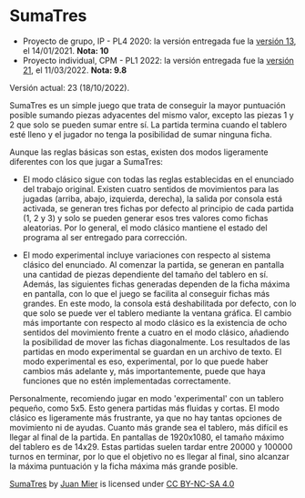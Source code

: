# SumaTres
- Proyecto de grupo, IP - PL4 2020: la versión entregada fue la [versión 13](https://github.com/miermontoto/SumaTres/tree/f85b0cb72ed033d36211e62354214de6f3cf8d31), el 14/01/2021. **Nota: 10**
- Proyecto individual, CPM - PL1 2022: la versión entregada fue la [versión 21](https://github.com/miermontoto/SumaTres/tree/7e6c021c9ab5c9427b77d39f9edeab12b3d77b8a), el 11/03/2022. **Nota: 9.8**

Versión actual: 23 (18/10/2022).


SumaTres es un simple juego que trata de conseguir la mayor puntuación posible
sumando piezas adyacentes del mismo valor, excepto las piezas 1 y 2 que solo
se pueden sumar entre sí. La partida termina cuando el tablero esté lleno y el
jugador no tenga la posibilidad de sumar ninguna ficha.

Aunque las reglas básicas son estas, existen dos modos ligeramente diferentes con
los que jugar a SumaTres:

-   El modo clásico sigue con todas las reglas establecidas en el enunciado del
trabajo original. Existen cuatro sentidos de movimientos para las jugadas
(arriba, abajo, izquierda, derecha), la salida por consola está activada,
se generan tres fichas por defecto al principio de cada partida (1, 2 y 3)
y solo se pueden generar esos tres valores como fichas aleatorias. Por lo
general, el modo clásico mantiene el estado del programa al ser entregado
para corrección.

-   El modo experimental incluye variaciones con respecto al sistema clásico
del enunciado. Al comenzar la partida, se generan en pantalla una cantidad
de piezas dependiente del tamaño del tablero en sí. Además, las siguientes
fichas generadas dependen de la ficha máxima en pantalla, con lo que el
juego se facilita al conseguir fichas más grandes. En este modo, la consola
está deshabilitada por defecto, con lo que solo se puede ver el tablero
mediante la ventana gráfica. El cambio más importante con respecto al modo
clásico es la existencia de ocho sentidos del movimiento frente a cuatro en
el modo clásico, añadiendo la posibilidad de mover las fichas diagonalmente.
Los resultados de las partidas en modo experimental se guardan en un archivo
de texto. El modo experimental es eso, experimental, por lo que puede haber
cambios más adelante y, más importantemente, puede que haya funciones que no
estén implementadas correctamente.

Personalmente, recomiendo jugar en modo 'experimental' con un tablero pequeño,
como 5x5. Esto genera partidas más fluidas y cortas. El modo clásico es
ligeramente más frustrante, ya que no hay tantas opciones de movimiento ni de
ayudas. Cuanto más grande sea el tablero, más difícil es llegar al final de
la partida. En pantallas de 1920x1080, el tamaño máximo del tablero es de
14x29. Estas partidas suelen tardar entre 20000 y 100000 turnos en terminar,
por lo que el objetivo no es llegar al final, sino alcanzar la máxima puntuación
y la ficha máxima más grande posible.

<p xmlns:cc="http://creativecommons.org/ns#" xmlns:dct="http://purl.org/dc/terms/"><a property="dct:title" rel="cc:attributionURL" href="https://github.com/miermontoto/SumaTres">SumaTres</a> by <a rel="cc:attributionURL dct:creator" property="cc:attributionName" href="https://github.com/miermontoto/">Juan Mier</a> is licensed under <a href="http://creativecommons.org/licenses/by-nc-sa/4.0/?ref=chooser-v1" target="_blank" rel="license noopener noreferrer" style="display:inline-block;">CC BY-NC-SA 4.0
